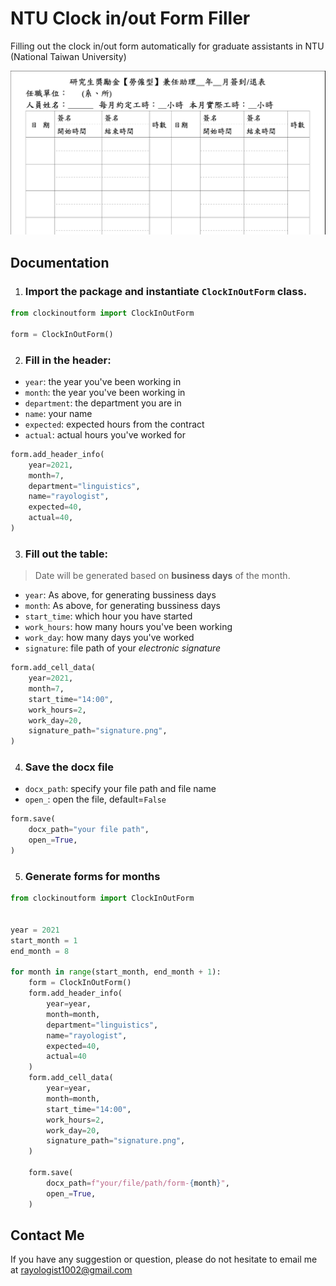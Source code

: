 # **NTU Clock in/out Form Filler**
Filling out the clock in/out form automatically for graduate assistants in NTU (National Taiwan University)

![Form Appearance](description/form.png)


## **Documentation**

1. ### Import the package and instantiate `ClockInOutForm` class.

``` python
from clockinoutform import ClockInOutForm

form = ClockInOutForm()
```

2. ### Fill in the header: 
* `year`: the year you've been working in
* `month`: the year you've been working in
* `department`: the department you are in
* `name`: your name
* `expected`: expected hours from the contract
* `actual`: actual hours you've worked for


```python
form.add_header_info(
    year=2021, 
    month=7, 
    department="linguistics", 
    name="rayologist", 
    expected=40, 
    actual=40,
)
```

3. ### Fill out the table:

> Date will be generated based on **business days** of the month.

* `year`: As above, for generating bussiness days
* `month`: As above, for generating bussiness days
* `start_time`: which hour you have started 
* `work_hours`: how many hours you've been working
* `work_day`: how many days you've worked
* `signature`: file path of your *electronic signature*


```python
form.add_cell_data(
    year=2021, 
    month=7, 
    start_time="14:00", 
    work_hours=2, 
    work_day=20, 
    signature_path="signature.png",
)

```

4. ### Save the docx file

* `docx_path`: specify your file path and file name
* `open_`: open the file, default=```False```

```python
form.save(
    docx_path="your file path", 
    open_=True,
)
```

5. ### Generate forms for months

```python
from clockinoutform import ClockInOutForm


year = 2021
start_month = 1
end_month = 8

for month in range(start_month, end_month + 1):
    form = ClockInOutForm()
    form.add_header_info(
        year=year, 
        month=month, 
        department="linguistics", 
        name="rayologist", 
        expected=40, 
        actual=40
    )
    form.add_cell_data(
        year=year, 
        month=month, 
        start_time="14:00", 
        work_hours=2, 
        work_day=20, 
        signature_path="signature.png",
    )

    form.save(
        docx_path=f"your/file/path/form-{month}", 
        open_=True,
    )


```


## Contact Me
If you have any suggestion or question, please do not hesitate to email me at rayologist1002@gmail.com
